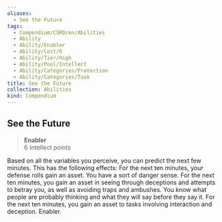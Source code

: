 ```yaml
---
aliases:
  - See the Future
tags:
  - Compendium/CSRD/en/Abilities
  - Ability
  - Ability/Enabler
  - Ability/Cost/6
  - Ability/Tier/High
  - Ability/Pool/Intellect
  - Ability/Categories/Protection
  - Ability/Categories/Task
title: See the Future
collection: Abilities
kind: Compendium
---
```

## See the Future  
>**Enabler**  
>6 Intellect points
  
Based on all the variables you perceive, you can predict the next few minutes. This has the following effects: For the next ten minutes, your defense rolls gain an asset. You have a sort of danger sense. For the next ten minutes, you gain an asset in seeing through deceptions and attempts to betray you, as well as avoiding traps and ambushes. You know what people are probably thinking and what they will say before they say it. For the next ten minutes, you gain an asset to tasks involving interaction and deception. Enabler.